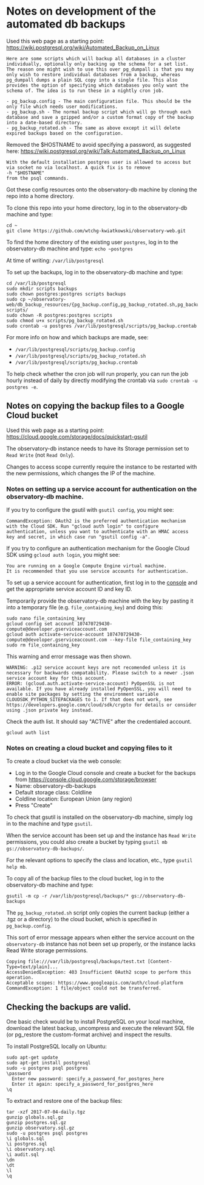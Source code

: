 # Notes on development of the automated db backups

Used this web page as a starting point: https://wiki.postgresql.org/wiki/Automated_Backup_on_Linux
```
Here are some scripts which will backup all databases in a cluster individually, optionally only backing up the schema for a set list. The reason one might wish to use this over pg_dumpall is that you may only wish to restore individual databases from a backup, whereas pg_dumpall dumps a plain SQL copy into a single file. This also provides the option of specifying which databases you only want the schema of. The idea is to run these in a nightly cron job.

- pg_backup.config - The main configuration file. This should be the only file which needs user modifications.
- pg_backup.sh - The normal backup script which will go through each database and save a gzipped and/or a custom format copy of the backup into a date-based directory.
- pg_backup_rotated.sh - The same as above except it will delete expired backups based on the configuration.
```

Removed the $HOSTNAME to avoid specifying a password, as suggested here: https://wiki.postgresql.org/wiki/Talk:Automated_Backup_on_Linux
```
With the default installation postgres user is allowed to access but via socket no via localhost. A quick fix is to remove
-h "$HOSTNAME"
from the psql commands.
```


Got these config resources onto the observatory-db machine by cloning the repo into a home directory.

To clone this repo into your home directory, log in to the observatory-db machine and type:
```
cd ~
git clone https://github.com/wtchg-kwiatkowski/observatory-web.git

```

To find the home directory of the existing user `postgres`, log in to the observatory-db machine and type:
`echo ~postgres`

At time of writing: `/var/lib/postgresql`

To set up the backups, log in to the observatory-db machine and type:
```
cd /var/lib/postgresql
sudo mkdir scripts backups
sudo chown postgres:postgres scripts backups
sudo cp ~/observatory-web/db_backup_resources/{pg_backup.config,pg_backup_rotated.sh,pg_backup.crontab} scripts/
sudo chown -R postgres:postgres scripts
sudo chmod u+x scripts/pg_backup_rotated.sh
sudo crontab -u postgres /var/lib/postgresql/scripts/pg_backup.crontab
```

For more info on how and which backups are made, see: 
- `/var/lib/postgresql/scripts/pg_backup.config`
- `/var/lib/postgresql/scripts/pg_backup_rotated.sh`
- `/var/lib/postgresql/scripts/pg_backup.crontab`

To help check whether the cron job will run properly, you can run the job hourly instead of daily by directly modifying the crontab via `sudo crontab -u postgres -e`.


## Notes on copying the backup files to a Google Cloud bucket

Used this web page as a starting point: https://cloud.google.com/storage/docs/quickstart-gsutil

The observatory-db instance needs to have its Storage permission set to `Read Write` (not `Read Only`).

Changes to access scope currently require the instance to be restarted with the new permissions, which changes the IP of the machine.


### Notes on setting up a service account for authentication on the observatory-db machine.

If you try to configure the gsutil with `gsutil config`, you might see:
```
CommandException: OAuth2 is the preferred authentication mechanism with the Cloud SDK. Run "gcloud auth login" to configure authentication, unless you want to authenticate with an HMAC access key and secret, in which case run "gsutil config -a".
```

If you try to configure an authentication mechanism for the Google Cloud SDK using `gcloud auth login`, you might see:
```
You are running on a Google Compute Engine virtual machine.
It is recommended that you use service accounts for authentication.
```

To set up a service account for authentication, first log in to the [console](https://console.cloud.google.com/iam-admin/serviceaccounts) and get the appropriate service account ID and key ID.

Temporarily provide the observatory-db machine with the key by pasting it into a temporary file (e.g. `file_containing_key`) and doing this:
```
sudo nano file_containing_key
gcloud config set account 107470729430-compute@developer.gserviceaccount.com
gcloud auth activate-service-account 107470729430-compute@developer.gserviceaccount.com --key-file file_containing_key
sudo rm file_containing_key
```

This warning and error message was then shown.
```
WARNING: .p12 service account keys are not recomended unless it is necessary for backwards compatability. Please switch to a newer .json service account key for this account.
ERROR: (gcloud.auth.activate-service-account) PyOpenSSL is not available. If you have already installed PyOpenSSL, you will need to enable site packages by setting the environment variable CLOUDSDK_PYTHON_SITEPACKAGES to 1. If that does not work, see https://developers.google.com/cloud/sdk/crypto for details or consider using .json private key instead.

```

Check the auth list. It should say "ACTIVE" after the credentialed account.
```
gcloud auth list
```


### Notes on creating a cloud bucket and copying files to it

To create a cloud bucket via the web console:
- Log in to the Google Cloud console and create a bucket for the backups from https://console.cloud.google.com/storage/browser
- Name: observatory-db-backups
- Default storage class: Coldline
- Coldline location: European Union (any region)
- Press "Create"

To check that gsutil is installed on the observatory-db machine, simply log in to the machine and type `gsutil`.

When the service account has been set up and the instance has `Read Write` permissions, you could also create a bucket by typing `gsutil mb gs://observatory-db-backups/`.

For the relevant options to specify the class and location, etc., type `gsutil help mb`.


To copy all of the backup files to the cloud bucket, log in to the observatory-db machine and type:
```
gsutil -m cp -r /var/lib/postgresql/backups/* gs://observatory-db-backups
```


The `pg_backup_rotated.sh` script only copies the current backup (either a .tgz or a directory) to the cloud bucket, which is specified in `pg_backup.config`.


This sort of error message appears when either the service account on the `observatory-db` instance has not been set up properly, or the instance lacks Read Write storage permissions.
```
Copying file:///var/lib/postgresql/backups/test.txt [Content-Type=text/plain]...
AccessDeniedException: 403 Insufficient OAuth2 scope to perform this operation. 
Acceptable scopes: https://www.googleapis.com/auth/cloud-platform
CommandException: 1 file/object could not be transferred.
```



## Checking the backups are valid.

One basic check would be to install PostgreSQL on your local machine, download the latest backup, uncompress and execute the relevant SQL file (or pg_restore the custom-format archive) and inspect the results.

To install PostgreSQL locally on Ubuntu:
```
sudo apt-get update
sudo apt-get install postgresql
sudo -u postgres psql postgres
\password 
  Enter new password: specify_a_password_for_postgres_here
  Enter it again: specify_a_password_for_postgres_here
\q
```

To extract and restore one of the backup files:
```
tar -xzf 2017-07-04-daily.tgz
gunzip globals.sql.gz
gunzip postgres.sql.gz
gunzip observatory.sql.gz
sudo -u postgres psql postgres
\i globals.sql
\i postgres.sql
\i observatory.sql
\i audit.sql
\dn
\dt
\l
\q
```



